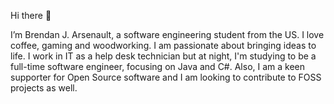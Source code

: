 Hi there 👋 

I’m Brendan J. Arsenault, a software engineering student from the US. I love coffee, gaming and woodworking. I am passionate about bringing ideas to life. I work in IT as a help desk technician but at night, I'm studying to be a full-time software engineer, focusing on Java and C#. Also, I am a keen supporter for Open Source software and I am looking to contribute to FOSS projects as well.

<!---
brendanjarsenault/brendanjarsenault is a ✨ special ✨ repository because its `README.md` (this file) appears on your GitHub profile.
You can click the Preview link to take a look at your changes.
--->
